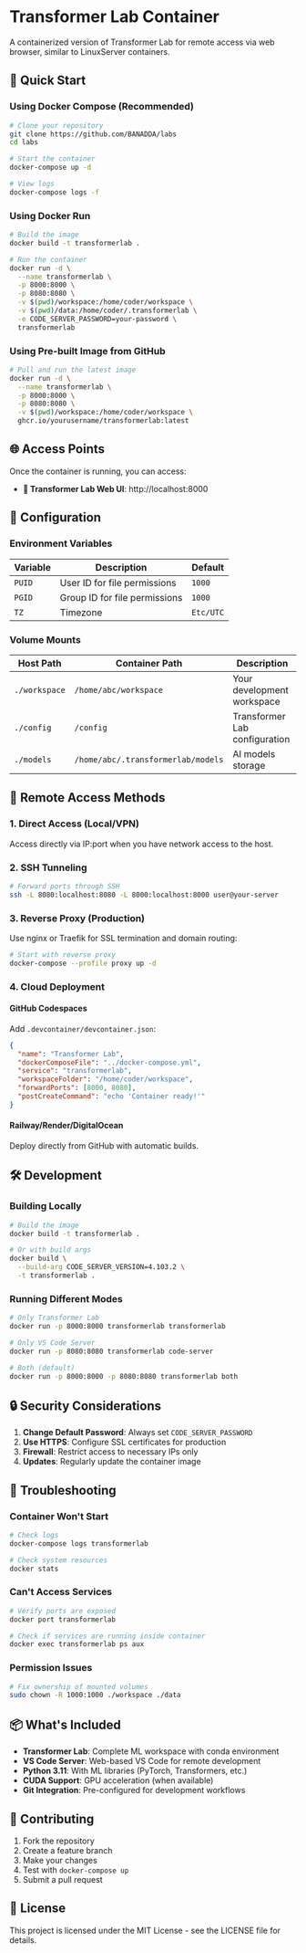 # Transformer Lab Container

A containerized version of Transformer Lab for remote access via web browser, similar to LinuxServer containers.

## 🚀 Quick Start

### Using Docker Compose (Recommended)

```bash
# Clone your repository
git clone https://github.com/BANADDA/labs
cd labs

# Start the container
docker-compose up -d

# View logs
docker-compose logs -f
```

### Using Docker Run

```bash
# Build the image
docker build -t transformerlab .

# Run the container
docker run -d \
  --name transformerlab \
  -p 8000:8000 \
  -p 8080:8080 \
  -v $(pwd)/workspace:/home/coder/workspace \
  -v $(pwd)/data:/home/coder/.transformerlab \
  -e CODE_SERVER_PASSWORD=your-password \
  transformerlab
```

### Using Pre-built Image from GitHub

```bash
# Pull and run the latest image
docker run -d \
  --name transformerlab \
  -p 8000:8000 \
  -p 8080:8080 \
  -v $(pwd)/workspace:/home/coder/workspace \
  ghcr.io/yourusername/transformerlab:latest
```

## 🌐 Access Points

Once the container is running, you can access:

- **🧠 Transformer Lab Web UI**: http://localhost:8000

## 🔧 Configuration

### Environment Variables

| Variable | Description | Default |
|----------|-------------|---------|
| `PUID` | User ID for file permissions | `1000` |
| `PGID` | Group ID for file permissions | `1000` |
| `TZ` | Timezone | `Etc/UTC` |

### Volume Mounts

| Host Path | Container Path | Description |
|-----------|----------------|-------------|
| `./workspace` | `/home/abc/workspace` | Your development workspace |
| `./config` | `/config` | Transformer Lab configuration |
| `./models` | `/home/abc/.transformerlab/models` | AI models storage |

## 🎯 Remote Access Methods

### 1. Direct Access (Local/VPN)
Access directly via IP:port when you have network access to the host.

### 2. SSH Tunneling
```bash
# Forward ports through SSH
ssh -L 8080:localhost:8080 -L 8000:localhost:8000 user@your-server
```

### 3. Reverse Proxy (Production)
Use nginx or Traefik for SSL termination and domain routing:

```bash
# Start with reverse proxy
docker-compose --profile proxy up -d
```

### 4. Cloud Deployment

#### GitHub Codespaces
Add `.devcontainer/devcontainer.json`:

```json
{
  "name": "Transformer Lab",
  "dockerComposeFile": "../docker-compose.yml",
  "service": "transformerlab",
  "workspaceFolder": "/home/coder/workspace",
  "forwardPorts": [8000, 8080],
  "postCreateCommand": "echo 'Container ready!'"
}
```

#### Railway/Render/DigitalOcean
Deploy directly from GitHub with automatic builds.

## 🛠️ Development

### Building Locally

```bash
# Build the image
docker build -t transformerlab .

# Or with build args
docker build \
  --build-arg CODE_SERVER_VERSION=4.103.2 \
  -t transformerlab .
```

### Running Different Modes

```bash
# Only Transformer Lab
docker run -p 8000:8000 transformerlab transformerlab

# Only VS Code Server
docker run -p 8080:8080 transformerlab code-server

# Both (default)
docker run -p 8000:8000 -p 8080:8080 transformerlab both
```

## 🔒 Security Considerations

1. **Change Default Password**: Always set `CODE_SERVER_PASSWORD`
2. **Use HTTPS**: Configure SSL certificates for production
3. **Firewall**: Restrict access to necessary IPs only
4. **Updates**: Regularly update the container image

## 🐛 Troubleshooting

### Container Won't Start
```bash
# Check logs
docker-compose logs transformerlab

# Check system resources
docker stats
```

### Can't Access Services
```bash
# Verify ports are exposed
docker port transformerlab

# Check if services are running inside container
docker exec transformerlab ps aux
```

### Permission Issues
```bash
# Fix ownership of mounted volumes
sudo chown -R 1000:1000 ./workspace ./data
```

## 📦 What's Included

- **Transformer Lab**: Complete ML workspace with conda environment
- **VS Code Server**: Web-based VS Code for remote development
- **Python 3.11**: With ML libraries (PyTorch, Transformers, etc.)
- **CUDA Support**: GPU acceleration (when available)
- **Git Integration**: Pre-configured for development workflows

## 🤝 Contributing

1. Fork the repository
2. Create a feature branch
3. Make your changes
4. Test with `docker-compose up`
5. Submit a pull request

## 📄 License

This project is licensed under the MIT License - see the LICENSE file for details.
